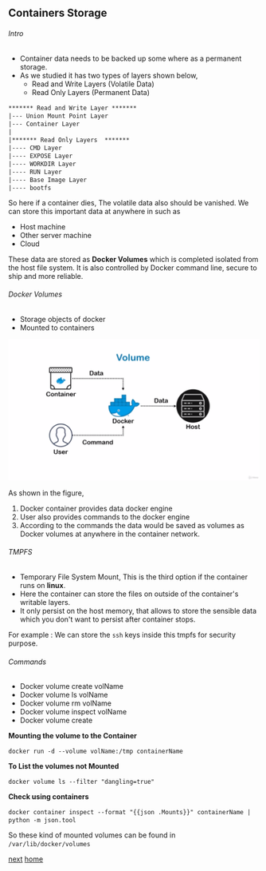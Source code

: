 ## Containers Storage

###### Intro

- Container data needs to be backed up some where as a permanent storage.
- As we studied it has two types of layers shown below,
    - Read and Write Layers (Volatile Data)
    - Read Only Layers (Permanent Data)
    
```text
******* Read and Write Layer *******
|--- Union Mount Point Layer
|--- Container Layer
|
|******* Read Only Layers  *******
|---- CMD Layer
|---- EXPOSE Layer
|---- WORKDIR Layer
|---- RUN Layer
|---- Base Image Layer
|---- bootfs
```

So here if a container dies, The volatile data also should be vanished.
We can store this important data at anywhere in such as 
- Host machine 
- Other server machine
- Cloud

These data are stored as **Docker Volumes** which is completed isolated from the host file system.
It is also controlled by Docker command line, secure to ship and more reliable.

###### Docker Volumes

- Storage objects of docker
- Mounted to containers
 
![Docker volume](/assets/img/docker_volume.png)
 
As shown in the figure,
 
1. Docker container provides data docker engine
1. User also provides commands to the docker engine
1. According to the commands the data would be saved as volumes as Docker volumes at anywhere in the container network.
 
###### TMPFS
 
- Temporary File System Mount, This is the third option if the container runs on **linux**.
- Here the container can store the files on outside of the container's writable layers.
- It only persist on the host memory, that allows to store the sensible data which you don't want to persist after container stops.
 
 For example : We can store the `ssh` keys inside this tmpfs for security purpose.
 
###### Commands

- Docker volume create volName
- Docker volume ls volName
- Docker volume rm volName
- Docker volume inspect volName
- Docker volume create

**Mounting the volume to the Container**

```commandline
docker run -d --volume volName:/tmp containerName
```

**To List the volumes not Mounted**

```commandline
docker volume ls --filter "dangling=true"
```

**Check using containers**

```commandline
docker container inspect --format "{{json .Mounts}}" containerName | python -m json.tool
```

So these kind of mounted volumes can be found in `/var/lib/docker/volumes`

[next](/07-Dockerstorage/readme.md)
[home](/readme.md)